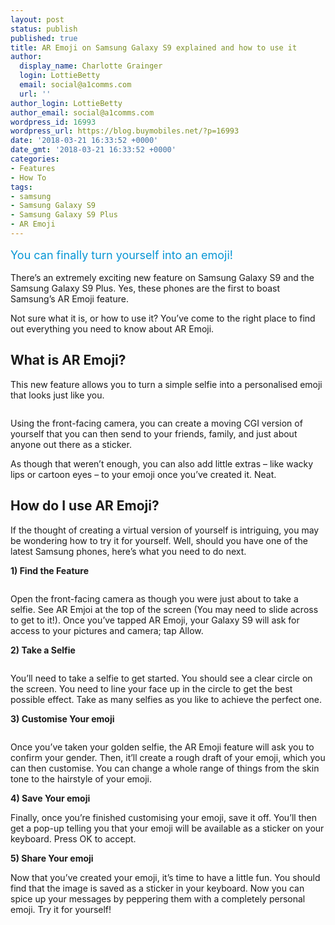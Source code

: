 ```yaml
---
layout: post
status: publish
published: true
title: AR Emoji on Samsung Galaxy S9 explained and how to use it
author:
  display_name: Charlotte Grainger
  login: LottieBetty
  email: social@a1comms.com
  url: ''
author_login: LottieBetty
author_email: social@a1comms.com
wordpress_id: 16993
wordpress_url: https://blog.buymobiles.net/?p=16993
date: '2018-03-21 16:33:52 +0000'
date_gmt: '2018-03-21 16:33:52 +0000'
categories:
- Features
- How To
tags:
- samsung
- Samsung Galaxy S9
- Samsung Galaxy S9 Plus
- AR Emoji
---
```

<p><span class="postStandFirst" style="color: #0896d5; line-height: 26px; font-size: 18px;">You can finally turn yourself into an emoji!</span></p>
<p>There&rsquo;s an extremely exciting new feature on Samsung Galaxy S9 and the Samsung Galaxy S9 Plus. Yes, these phones are the first to boast Samsung&rsquo;s AR Emoji feature.</p>
<p>Not sure what it is, or how to use it? You&rsquo;ve come to the right place to find out everything you need to know about AR Emoji.</p>
<h2>What is AR Emoji?</h2>
<p>This new feature allows you to turn a simple selfie into a personalised emoji that looks just like you.</p>
<p><img class="aligncenter size-full wp-image-16998" src="https://lh3.googleusercontent.com/PYRybRxJgJm_n3fc-45lqLl6Tdx-xtQjBeM6Va8zRqb7F_aMzf-YIpTYMmviBOGrHqYDMwfWZOLG7g-RMONbMPzi=s0" alt="" /></p>
<p>Using the front-facing camera, you can create a moving CGI version of yourself that you can then send to your friends, family, and just about anyone out there as a sticker.</p>
<p>As though that weren&rsquo;t enough, you can also add little extras &ndash; like wacky lips or cartoon eyes &ndash;&nbsp;to your emoji once you&rsquo;ve created it. Neat.</p>
<h2>How do I use AR Emoji?</h2>
<p>If the thought of creating a virtual version of yourself is intriguing, you may be wondering how to try it for yourself. Well, should you have one of the latest Samsung phones, here&rsquo;s what you need to do next.</p>
<p><strong>1) Find the Feature</strong></p>
<p><img class="aligncenter size-full wp-image-16999" src="https://lh3.googleusercontent.com/vUGwauCzzBbgKy9Acjh0cgzGhZdUiCoZIm0javdgmZKQo81rLUEyYvxyDAy8A27h-iQN-oK7F0WL7kj2XUXw1eZw=s0" alt="" /></p>
<p>Open the front-facing camera as though you were just about to take a selfie. See AR Emjoi at the top of the screen (You may need to slide across to get to it!). Once you&rsquo;ve tapped AR Emoji, your Galaxy S9 will ask for access to your pictures and camera; tap Allow.</p>
<p><strong>2) Take a Selfie</strong></p>
<p><img class="aligncenter size-full wp-image-17000" src="https://lh3.googleusercontent.com/grjup4mTWFv2PPepJXX8N5jYlm9sIQD00VdcEKxWuj2Y9ygQnxBzUXWYG5zxfEhPTfnugYPolTzrfZd3BgqPv8PE=s0" alt="" /></p>
<p>You&rsquo;ll need to take a selfie to get started. You should see a clear circle on the screen. You need to line your face up in the circle to get the best possible effect. Take as many selfies as you like to achieve the perfect one.</p>
<p><strong>3) Customise Your emoji</strong></p>
<p><img class="aligncenter size-full wp-image-16996" src="https://lh3.googleusercontent.com/Mtd1BwpaScYksbo-T7glEgtKiN8tTKlEIYQu7sYkcXhyNc-NtBw2hHDZRqXY-veneIgOcOntQhgX2_63RQDq-_0=s0" alt="" /></p>
<p>Once you&rsquo;ve taken your golden selfie, the AR Emoji feature will ask you to confirm your gender. Then, it&rsquo;ll create a rough draft of your emoji, which you can then customise. You can change a whole range of things from the skin tone to the hairstyle of your emoji.</p>
<p><strong>4) Save Your emoji</strong></p>
<p>Finally, once you&rsquo;re finished customising your emoji, save it off. You&rsquo;ll then get a pop-up telling you that your emoji will be available as a sticker on your keyboard. Press OK to accept.</p>
<p><strong>5) Share Your emoji</strong></p>
<p>Now that you&rsquo;ve created your emoji, it&rsquo;s time to have a little fun. You should find that the image is saved as a sticker in your keyboard. Now you can spice up your messages by peppering them with a completely personal emoji. Try it for yourself!</p>
<p><img class="aligncenter size-full wp-image-16769" src="https://lh3.googleusercontent.com/Wyaj1qxneBP10ufsYv_KY74vo6YKd9oT5XoLxXeONSjuNvip24Q4Fjxdl3HmtT6bKV-MweIZIKoqQBK9v1xkh4Ui=s0" alt="" /></p>

